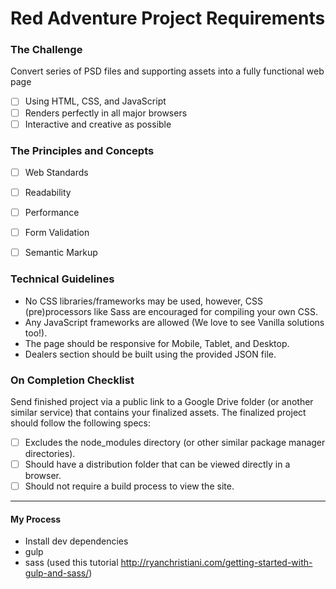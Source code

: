 # Red Adventure Project Requirements

### The Challenge
Convert series of PSD files and supporting assets into a fully functional web page
- [ ] Using HTML, CSS, and JavaScript
- [ ] Renders perfectly in all major browsers
- [ ] Interactive and creative as possible

### The Principles and Concepts
- [ ] Web Standards
- [ ] Readability
- [ ] Performance
- [ ] Form Validation
- [ ] Semantic Markup

 
### Technical Guidelines
  * No CSS libraries/frameworks may be used, however, CSS (pre)processors like Sass are encouraged for compiling your own CSS.
  * Any JavaScript frameworks are allowed (We love to see Vanilla solutions too!).
  * The page should be responsive for Mobile, Tablet, and Desktop.
  * Dealers section should be built using the provided JSON file.

### On Completion Checklist
Send finished project via a public link to a Google Drive folder (or another similar service) that contains your finalized assets. The finalized project should follow the following specs:
- [ ] Excludes the node_modules directory (or other similar package manager directories).
- [ ] Should have a distribution folder that can be viewed directly in a browser.
- [ ] Should not require a build process to view the site.

-----------
#### My Process
* Install dev dependencies
* gulp
* sass (used this tutorial http://ryanchristiani.com/getting-started-with-gulp-and-sass/)
